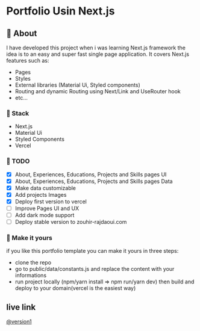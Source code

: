 # Portfolio Usin Next.js

## 📝 About 
I have developed this project when i was learning Next.js framework
the idea is to an easy and super fast single page application.
It covers Next.js features such as:
- Pages
- Styles
- External libraries (Material Ui, Styled components)
- Routing and dynamic Routing using Next/Link and UseRouter hook
- etc...

### 🔨 Stack
- Next.js
- Material Ui
- Styled Components
- Vercel 

### 🚧 TODO
- [x] About, Experiences, Educations, Projects and Skills pages UI
- [x] About, Experiences, Educations, Projects and Skills pages Data
- [x] Make data customizable
- [x] Add projects Images
- [x] Deploy first version to vercel
- [ ] Improve Pages UI and UX
- [ ] Add dark mode support
- [ ] Deploy stable version to zouhir-rajdaoui.com

### 🚧 Make it yours
if you like this portfolio template you can make it yours in three steps:
- clone the repo
- go to public/data/constants.js and replace the content with your informations
- run project locally (npm/yarn install => npm run/yarn dev) then build and deploy to your domain(vercel is the easiest way)

## live link 
[@version1](https://rajdaoui-zouhir.vercel.app)

